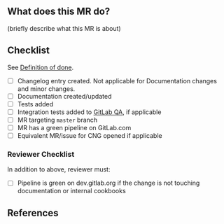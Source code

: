 ## What does this MR do?

(briefly describe what this MR is about)

## Checklist

See [Definition of done](https://gitlab.com/gitlab-org/omnibus-gitlab/blob/master/CONTRIBUTING.md#definition-of-done).

- [ ] Changelog entry created. Not applicable for Documentation changes and minor changes.
- [ ] Documentation created/updated
- [ ] Tests added
- [ ] Integration tests added to [GitLab QA](https://gitlab.com/gitlab-org/gitlab-qa), if applicable
- [ ] MR targeting `master` branch
- [ ] MR has a green pipeline on GitLab.com
- [ ] Equivalent MR/issue for CNG opened if applicable

### Reviewer Checklist

In addition to above, reviewer must:

- [ ] Pipeline is green on dev.gitlab.org if the change is not touching documentation or internal cookbooks

## References
